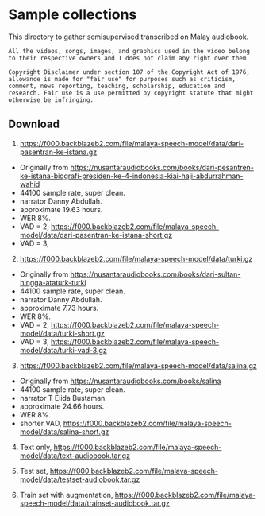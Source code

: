# Sample collections

This directory to gather semisupervised transcribed on Malay audiobook.

```
All the videos, songs, images, and graphics used in the video belong to their respective owners and I does not claim any right over them.

Copyright Disclaimer under section 107 of the Copyright Act of 1976, allowance is made for "fair use" for purposes such as criticism, comment, news reporting, teaching, scholarship, education and research. Fair use is a use permitted by copyright statute that might otherwise be infringing.
```

## Download

1. https://f000.backblazeb2.com/file/malaya-speech-model/data/dari-pasentran-ke-istana.gz

  - Originally from https://nusantaraudiobooks.com/books/dari-pesantren-ke-istana-biografi-presiden-ke-4-indonesia-kiai-haji-abdurrahman-wahid
  - 44100 sample rate, super clean.
  - narrator Danny Abdullah.
  - approximate 19.63 hours.
  - WER 8%.
  - VAD = 2, https://f000.backblazeb2.com/file/malaya-speech-model/data/dari-pasentran-ke-istana-short.gz
  - VAD = 3, 

2. https://f000.backblazeb2.com/file/malaya-speech-model/data/turki.gz

  - Originally from https://nusantaraudiobooks.com/books/dari-sultan-hingga-ataturk-turki
  - 44100 sample rate, super clean.
  - narrator Danny Abdullah.
  - approximate 7.73 hours.
  - WER 8%.
  - VAD = 2, https://f000.backblazeb2.com/file/malaya-speech-model/data/turki-short.gz
  - VAD = 3, https://f000.backblazeb2.com/file/malaya-speech-model/data/turki-vad-3.gz

3. https://f000.backblazeb2.com/file/malaya-speech-model/data/salina.gz

  - Originally from https://nusantaraudiobooks.com/books/salina
  - 44100 sample rate, super clean.
  - narrator T Elida Bustaman.
  - approximate 24.66 hours.
  - WER 8%.
  - shorter VAD, https://f000.backblazeb2.com/file/malaya-speech-model/data/salina-short.gz

4. Text only, https://f000.backblazeb2.com/file/malaya-speech-model/data/text-audiobook.tar.gz

5. Test set, https://f000.backblazeb2.com/file/malaya-speech-model/data/testset-audiobook.tar.gz

6. Train set with augmentation, https://f000.backblazeb2.com/file/malaya-speech-model/data/trainset-audiobook.tar.gz